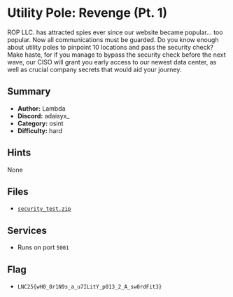 # Utility Pole: Revenge (Pt. 1)

ROP LLC. has attracted spies ever since our website became popular... too popular. Now all communications must be guarded. Do you know enough about utility poles to pinpoint 10 locations and pass the security check? Make haste, for if you manage to bypass the security check before the next wave, our CISO will grant you early access to our newest data center, as well as crucial company secrets that would aid your journey.

## Summary
- **Author:** Lambda
- **Discord:** adaisyx_
- **Category:** osint
- **Difficulty:** hard

## Hints

None

## Files

- [`security_test.zip`](./dist/security_test.zip)

## Services

- Runs on port `5001`

## Flag

- `LNC25{wH0_8r1N9s_a_u7ILitY_p013_2_A_sw0rdFit3}`
